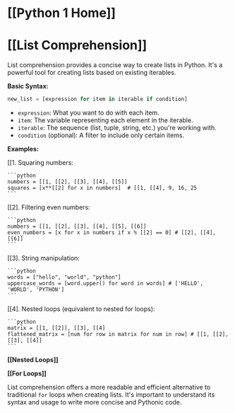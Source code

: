 # [[Python 1 Home]]
# [[List Comprehension]] 
List comprehension provides a concise way to create lists in Python. It's a powerful tool for creating lists based on existing iterables.

**Basic Syntax:**

```python
new_list = [expression for item in iterable if condition]
```

*   `expression`: What you want to do with each item.
*   `item`: The variable representing each element in the iterable.
*   `iterable`:  The sequence (list, tuple, string, etc.) you're working with.
*   `condition` (optional): A filter to include only certain items.


**Examples:**

[[1.  Squaring numbers:

    ```python
    numbers = [[1, [[2], [[3], [[4], [[5]]
    squares = [x**[[2] for x in numbers]  # [[1, [[4], 9, 16, 25
    ```

[[2].  Filtering even numbers:

    ```python
    numbers = [[1, [[2], [[3], [[4], [[5], [[6]]
    even_numbers = [x for x in numbers if x % [[2] == 0] # [[2], [[4], [[6]]
    ```

[[3].  String manipulation:

    ```python
    words = ["hello", "world", "python"]
    uppercase_words = [word.upper() for word in words] # ['HELLO', 'WORLD', 'PYTHON']
    ```

[[4].  Nested loops (equivalent to nested for loops):

    ```python
    matrix = [[1, [[2]], [[3], [[4]
    flattened_matrix = [num for row in matrix for num in row] # [[1, [[2], [[3], [[4]]
    ```


**[[Nested Loops]]**

**[[For Loops]]**


List comprehension offers a more readable and efficient alternative to traditional `for` loops when creating lists.  It's important to understand its syntax and usage to write more concise and Pythonic code.
